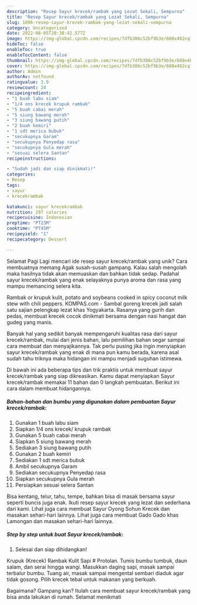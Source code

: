 ```yaml
---
description: "Resep Sayur krecek/rambak yang Lezat Sekali, Sempurna"
title: "Resep Sayur krecek/rambak yang Lezat Sekali, Sempurna"
slug: 1096-resep-sayur-krecek-rambak-yang-lezat-sekali-sempurna
category: Uncategorized
date: 2022-08-05T20:38:42.577Z
image: https://img-global.cpcdn.com/recipes/7dfb306c52bf9b3e/680x482cq70/sayur-krecekrambak-foto-resep-utama.jpg
hideToc: false
enableToc: true
enableTocContent: false
thumbnail: https://img-global.cpcdn.com/recipes/7dfb306c52bf9b3e/680x482cq70/sayur-krecekrambak-foto-resep-utama.jpg
cover: https://img-global.cpcdn.com/recipes/7dfb306c52bf9b3e/680x482cq70/sayur-krecekrambak-foto-resep-utama.jpg
author: Admin
authorAv: notfound
ratingvalue: 3.9
reviewcount: 24
recipeingredient:
- "1 buah labu siam"
- "1/4 ons krecek krupuk rambak"
- "5 buah cabai merah"
- "5 siung bawang merah"
- "3 siung bawang putih"
- "2 buah kemiri"
- "1 sdt merica bubuk"
- "secukupnya Garam"
- "secukupnya Penyedap rasa"
- "secukupnya Gula merah"
- "sesuai selera Santan"
recipeinstructions:

- "Sudah jadi dan siap dinikmati!"
categories:
- Resep
tags:
- sayur
- krecekrambak

katakunci: sayur krecekrambak 
nutrition: 297 calories
recipecuisine: Indonesian
preptime: "PT23M"
cooktime: "PT45M"
recipeyield: "1"
recipecategory: Dessert

---
```



Selamat Pagi Lagi mencari ide resep sayur krecek/rambak yang unik? Cara membuatnya memang Agak susah-susah gampang. Kalau salah mengolah maka hasilnya tidak akan memuaskan dan bahkan tidak sedap. Padahal sayur krecek/rambak yang enak selayaknya punya aroma dan rasa yang mampu memancing selera kita.


Rambak or krupuk kulit, potato and soybeans cooked in spicy coconut milk stew with chili peppers. KOMPAS.com - Sambal goreng krecek jadi salah satu sajian pelengkap lezat khas Yogyakarta. Rasanya yang gurih dan pedas, membuat krecek cocok dinikmati bersama dengan nasi hangat dan gudeg yang manis.

Banyak hal yang sedikit banyak mempengaruhi kualitas rasa dari sayur krecek/rambak, mulai dari jenis bahan, lalu pemilihan bahan segar sampai cara membuat dan menyajikannya. Tak perlu pusing jika ingin menyiapkan sayur krecek/rambak yang enak di mana pun kamu berada, karena asal sudah tahu triknya maka hidangan ini mampu menjadi suguhan istimewa.


Di bawah ini ada beberapa tips dan trik praktis untuk membuat sayur krecek/rambak yang siap dikreasikan. Kamu dapat menyiapkan Sayur krecek/rambak memakai 11 bahan dan 0 langkah pembuatan. Berikut ini cara dalam membuat hidangannya.

<!--inarticleads1-->

##### Bahan-bahan dan bumbu yang digunakan dalam pembuatan Sayur krecek/rambak:

1. Gunakan 1 buah labu siam
1. Siapkan 1/4 ons krecek/ krupuk rambak
1. Gunakan 5 buah cabai merah
1. Siapkan 5 siung bawang merah
1. Sediakan 3 siung bawang putih
1. Gunakan 2 buah kemiri
1. Sediakan 1 sdt merica bubuk
1. Ambil secukupnya Garam
1. Sediakan secukupnya Penyedap rasa
1. Siapkan secukupnya Gula merah
1. Persiapkan sesuai selera Santan


Bisa kentang, telur, tahu, tempe, bahkan bisa di masak bersama sayur seperti buncis juga enak. Ikuti resep sayur krecek yang lezat dan sederhana dari kami. Lihat juga cara membuat Sayur Oyong Sohun Krecek dan masakan sehari-hari lainnya. Lihat juga cara membuat Gado Gado khas Lamongan dan masakan sehari-hari lainnya. 

<!--inarticleads2-->

##### Step by step untuk buat Sayur krecek/rambak:


1. Selesai dan siap dihidangkan!

Krupuk (Krecek) Rambak Kulit Sapi # Protolan. Tumis bumbu tumbuk, daun salam, dan serai hingga wangi. Masukkan daging sapi, masak sampai terbalur bumbu. Tuang air, masak sampai mengental sembari diaduk agar tidak gosong. Pilih krecek tebal untuk makanan yang berkuah. 

Bagaimana? Gampang kan? Itulah cara membuat sayur krecek/rambak yang bisa anda lakukan di rumah. Selamat menikmati
